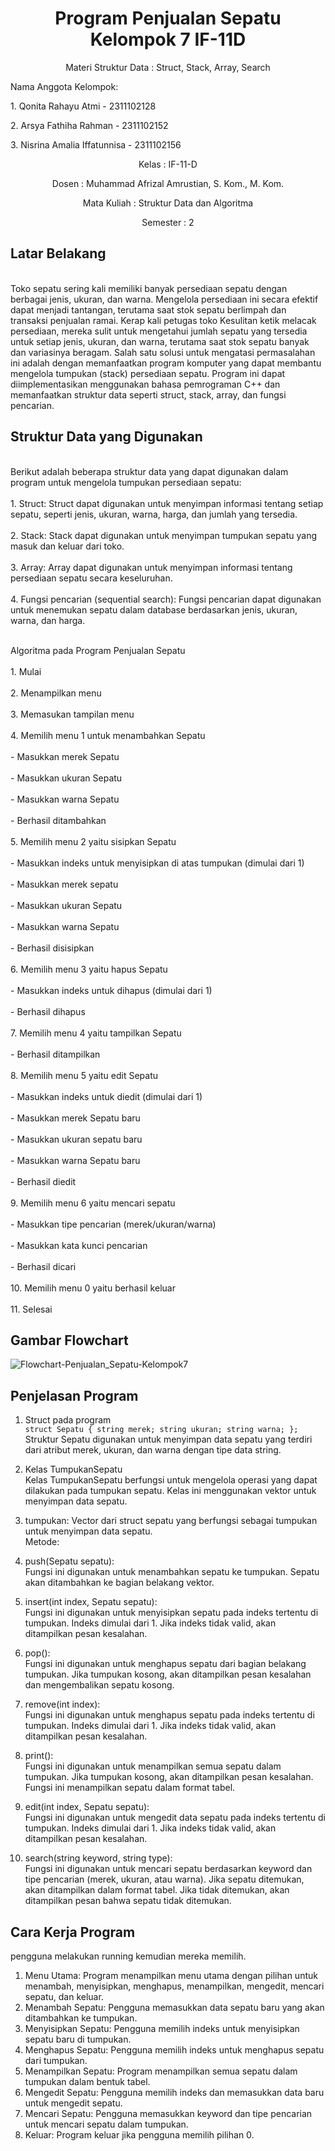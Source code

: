 # <h1 align="center">Program Penjualan Sepatu Kelompok 7 IF-11D </h1>
<p align="center"> Materi Struktur Data : Struct, Stack, Array, Search </p>

</p>Nama Anggota Kelompok: 
</p> 1. Qonita Rahayu Atmi - 2311102128</p>
</p> 2. Arsya Fathiha Rahman - 2311102152</p>
</p> 3. Nisrina Amalia Iffatunnisa - 2311102156</p>

<p align="center">  Kelas : IF-11-D </p>
<p align="center"> Dosen : Muhammad Afrizal Amrustian, S. Kom., M. Kom. </p>
<p align="center">  Mata Kuliah : Struktur Data dan Algoritma  <br/>
<p align="center">  Semester : 2 </p>

## Latar Belakang
</br> Toko sepatu sering kali memiliki banyak persediaan sepatu dengan berbagai jenis, ukuran, dan warna. Mengelola persediaan ini secara efektif dapat menjadi tantangan, terutama saat stok sepatu berlimpah dan transaksi penjualan ramai. Kerap kali petugas toko Kesulitan ketik melacak persediaan, mereka sulit untuk mengetahui jumlah sepatu yang tersedia untuk setiap jenis, ukuran, dan warna, terutama saat stok sepatu banyak dan variasinya beragam. Salah satu solusi untuk mengatasi permasalahan ini adalah dengan memanfaatkan program komputer yang dapat membantu mengelola tumpukan (stack) persediaan sepatu. Program ini dapat diimplementasikan menggunakan bahasa pemrograman C++ dan memanfaatkan struktur data seperti struct, stack, array, dan fungsi pencarian. </br>

## Struktur Data yang Digunakan
</br> Berikut adalah beberapa struktur data yang dapat digunakan dalam program untuk mengelola tumpukan persediaan sepatu:</br>
</br> 1. Struct: Struct dapat digunakan untuk menyimpan informasi tentang setiap sepatu, seperti jenis, ukuran, warna, harga, dan jumlah yang tersedia. </br>
</br> 2. Stack: Stack dapat digunakan untuk menyimpan tumpukan sepatu yang masuk dan keluar dari toko.</br>
</br> 3. Array: Array dapat digunakan untuk menyimpan informasi tentang persediaan sepatu secara keseluruhan.</br>
</br> 4. Fungsi pencarian (sequential search): Fungsi pencarian dapat digunakan untuk menemukan sepatu dalam database berdasarkan jenis, ukuran, warna, dan harga. </br>

 </br> Algoritma pada Program Penjualan Sepatu  </br>
 </br> 1. Mulai  </br>
 </br> 2. Menampilkan menu </br>
 </br> 3. Memasukan tampilan menu  </br>
 </br> 4. Memilih menu 1 untuk menambahkan Sepatu  </br>
         </br> - Masukkan merek Sepatu  </br>
         </br> - Masukkan ukuran Sepatu  </br>
         </br> - Masukkan warna Sepatu  </br>
         </br> - Berhasil ditambahkan  </br>
 </br> 5. Memilih menu 2 yaitu sisipkan Sepatu  </br>
         </br> - Masukkan indeks untuk menyisipkan di atas tumpukan (dimulai dari 1)  </br>
         </br> - Masukkan merek sepatu  </br>
         </br> - Masukkan ukuran Sepatu  </br>
         </br> - Masukkan warna Sepatu  </br>
         </br> - Berhasil disisipkan  </br>
</br> 6. Memilih menu 3 yaitu hapus Sepatu  </br>
         </br> - Masukkan indeks untuk dihapus (dimulai dari 1)  </br>
         </br> - Berhasil dihapus  </br>
 </br> 7. Memilih menu 4 yaitu tampilkan Sepatu  </br>
         </br> - Berhasil ditampilkan  </br>
 </br> 8. Memilih menu 5 yaitu edit Sepatu  </br>
         </br> - Masukkan indeks untuk diedit (dimulai dari 1)  </br>
         </br> - Masukkan merek Sepatu baru  </br>
         </br> - Masukkan ukuran sepatu baru  </br>
         </br> - Masukkan warna Sepatu baru </br> 
         </br> - Berhasil diedit </br>
</br> 9. Memilih menu 6 yaitu mencari sepatu </br>
         </br> - Masukkan tipe pencarian (merek/ukuran/warna) </br>
         </br> - Masukkan kata kunci pencarian </br>
         </br> - Berhasil dicari </br>
</br> 10. Memilih menu 0 yaitu berhasil keluar </br>
</br> 11.  Selesai </br>

## Gambar Flowchart 
![Flowchart-Penjualan_Sepatu-Kelompok7](https://github.com/arsyafarahman123/Tugas-Besar-Struktur-Data-Kelompok7/blob/main/Flowchart%20Program%20Penjualan%20Sepatu%20Kelompok%207.jpeg)<br/>

## Penjelasan Program

1. Struct pada program </br>
```struct Sepatu { string merek; string ukuran; string warna; };``` </br>
Struktur Sepatu digunakan untuk menyimpan data sepatu yang terdiri dari atribut merek, ukuran, dan warna dengan tipe data string. </br>

2. Kelas TumpukanSepatu </br>
Kelas TumpukanSepatu berfungsi untuk mengelola operasi yang dapat dilakukan pada tumpukan sepatu. Kelas ini menggunakan vektor <sepatu> untuk menyimpan data sepatu. </br>

3. tumpukan: Vector dari struct sepatu yang berfungsi sebagai tumpukan untuk menyimpan data sepatu.</br>
Metode:</br>

1. push(Sepatu sepatu): </br>
Fungsi ini digunakan untuk menambahkan sepatu ke tumpukan. Sepatu akan ditambahkan ke bagian belakang vektor.</br>
2. insert(int index, Sepatu sepatu):</br>
Fungsi ini digunakan untuk menyisipkan sepatu pada indeks tertentu di tumpukan. Indeks dimulai dari 1. Jika indeks tidak valid, akan ditampilkan pesan kesalahan. </br>
3. pop():</br>
Fungsi ini digunakan untuk menghapus sepatu dari bagian belakang tumpukan. Jika tumpukan kosong, akan ditampilkan pesan kesalahan dan mengembalikan sepatu kosong.</br>
4. remove(int index):</br>
Fungsi ini digunakan untuk menghapus sepatu pada indeks tertentu di tumpukan. Indeks dimulai dari 1. Jika indeks tidak valid, akan ditampilkan pesan kesalahan.</br>
5. print(): </br>
Fungsi ini digunakan untuk menampilkan semua sepatu dalam tumpukan. Jika tumpukan kosong, akan ditampilkan pesan kesalahan. Fungsi ini menampilkan sepatu dalam format tabel. </br>
6. edit(int index, Sepatu sepatu): </br>
Fungsi ini digunakan untuk mengedit data sepatu pada indeks tertentu di tumpukan. Indeks dimulai dari 1. Jika indeks tidak valid, akan ditampilkan pesan kesalahan. </br>
7. search(string keyword, string type):</br>
Fungsi ini digunakan untuk mencari sepatu berdasarkan keyword dan tipe pencarian (merek, ukuran, atau warna). Jika sepatu ditemukan, akan ditampilkan dalam format tabel. Jika tidak ditemukan, akan ditampilkan pesan bahwa sepatu tidak ditemukan.</br>

## Cara Kerja Program
pengguna melakukan running kemudian mereka memilih. </br>
1. Menu Utama: Program menampilkan menu utama dengan pilihan untuk menambah, menyisipkan, menghapus, menampilkan, mengedit, mencari sepatu, dan keluar. </br>
2. Menambah Sepatu: Pengguna memasukkan data sepatu baru yang akan ditambahkan ke tumpukan.  </br>
3. Menyisipkan Sepatu: Pengguna memilih indeks untuk menyisipkan sepatu baru di tumpukan. </br>
4. Menghapus Sepatu: Pengguna memilih indeks untuk menghapus sepatu dari tumpukan. </br>
5. Menampilkan Sepatu: Program menampilkan semua sepatu dalam tumpukan dalam bentuk tabel.  </br>
6. Mengedit Sepatu: Pengguna memilih indeks dan memasukkan data baru untuk mengedit sepatu.  </br>
7. Mencari Sepatu: Pengguna memasukkan keyword dan tipe pencarian untuk mencari sepatu dalam tumpukan. </br>
8. Keluar: Program keluar jika pengguna memilih pilihan 0.  </br>



 

